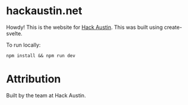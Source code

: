 # hackaustin.net
Howdy! This is the website for [Hack Austin](https://hackaustin.net). This was built using create-svelte.

To run locally:

`npm install && npm run dev`

# Attribution

Built by the team at Hack Austin.
